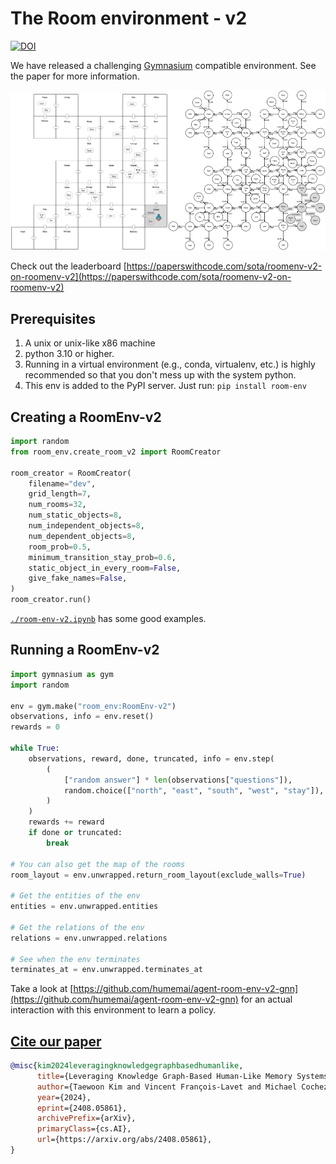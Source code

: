 # The Room environment - v2

[![DOI](https://img.shields.io/badge/Paper-PDF-red.svg)](https://arxiv.org/pdf/2408.05861)

We have released a challenging [Gymnasium](https://www.gymlibrary.dev/) compatible
environment. See the paper for more information.

<img src="figures/room-layout-xl.png" alt="" style="width: 50%;"/><img src="figures/room-layout-kg-xl.png" alt="" style="width: 50%;"/>

Check out the leaderboard
[https://paperswithcode.com/sota/roomenv-v2-on-roomenv-v2](https://paperswithcode.com/sota/roomenv-v2-on-roomenv-v2)

## Prerequisites

1. A unix or unix-like x86 machine
1. python 3.10 or higher.
1. Running in a virtual environment (e.g., conda, virtualenv, etc.) is highly recommended so that you don't mess up with the system python.
1. This env is added to the PyPI server. Just run: `pip install room-env`

## Creating a RoomEnv-v2

```python
import random
from room_env.create_room_v2 import RoomCreator

room_creator = RoomCreator(
    filename="dev",
    grid_length=7,
    num_rooms=32,
    num_static_objects=8,
    num_independent_objects=8,
    num_dependent_objects=8,
    room_prob=0.5,
    minimum_transition_stay_prob=0.6,
    static_object_in_every_room=False,
    give_fake_names=False,
)
room_creator.run()
```

[`./room-env-v2.ipynb`](./room-env-v2.ipynb) has some good examples.

## Running a RoomEnv-v2

```python
import gymnasium as gym
import random

env = gym.make("room_env:RoomEnv-v2")
observations, info = env.reset()
rewards = 0

while True:
    observations, reward, done, truncated, info = env.step(
        (
            ["random answer"] * len(observations["questions"]),
            random.choice(["north", "east", "south", "west", "stay"]),
        )
    )
    rewards += reward
    if done or truncated:
        break

# You can also get the map of the rooms
room_layout = env.unwrapped.return_room_layout(exclude_walls=True)

# Get the entities of the env
entities = env.unwrapped.entities

# Get the relations of the env
relations = env.unwrapped.relations

# See when the env terminates
terminates_at = env.unwrapped.terminates_at
```

Take a look at
[https://github.com/humemai/agent-room-env-v2-gnn](https://github.com/humemai/agent-room-env-v2-gnn)
for an actual interaction with this environment to learn a policy.

## [Cite our paper](https://arxiv.org/abs/2408.05861)

```bibtex
@misc{kim2024leveragingknowledgegraphbasedhumanlike,
      title={Leveraging Knowledge Graph-Based Human-Like Memory Systems to Solve Partially Observable Markov Decision Processes},
      author={Taewoon Kim and Vincent François-Lavet and Michael Cochez},
      year={2024},
      eprint={2408.05861},
      archivePrefix={arXiv},
      primaryClass={cs.AI},
      url={https://arxiv.org/abs/2408.05861},
}
```

